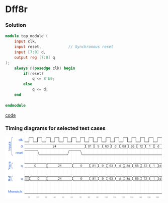 # Dff8r
### Solution
```Verilog
module top_module (
    input clk,
    input reset,            // Synchronous reset
    input [7:0] d,
    output reg [7:0] q
);
    always @(posedge clk) begin
        if(reset)
            q <= 8'b0;
        else
        	q <= d;
    end

endmodule
```
[code](./83.v)

### Timing diagrams for selected test cases
![result](./result.png)
